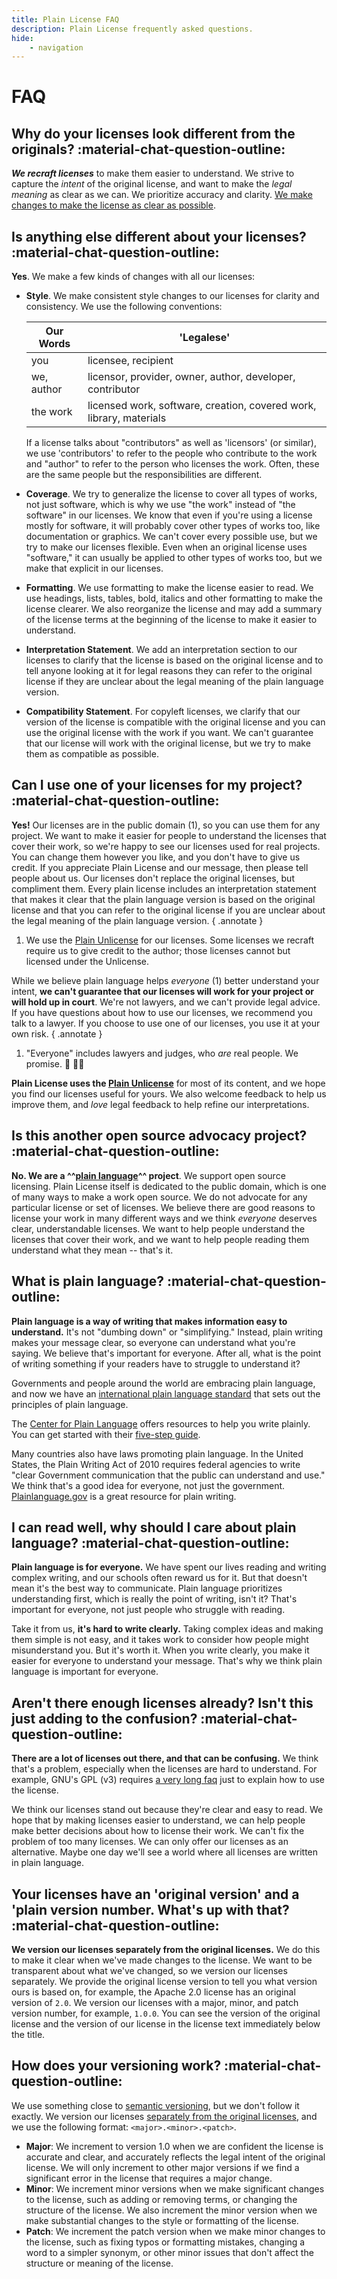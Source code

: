 ```yaml
---
title: Plain License FAQ
description: Plain License frequently asked questions.
hide:
    - navigation
---
```


# FAQ

## Why do your licenses look different from the originals?  :material-chat-question-outline:

***We recraft licenses*** to make them easier to understand. We strive to capture the *intent* of the original license, and want to make the *legal meaning* as clear as we can. We prioritize accuracy and clarity. [We make changes to make the license as clear as possible][what we change].

## Is anything else different about your licenses?  :material-chat-question-outline:

**Yes**. We make a few kinds of changes with all our licenses:

-   **Style**. We make consistent style changes to our licenses for clarity and consistency. We use the following conventions:

    | Our Words | 'Legalese' |
    |-----------|-------------|
    | you        | licensee, recipient |
    | we, author   | licensor, provider, owner, author, developer, contributor |
    | the work  | licensed work, software, creation, covered work, library, materials |

    If a license talks about "contributors" as well as 'licensors' (or similar), we use 'contributors' to refer to the people who contribute to the work and "author" to refer to the person who licenses the work. Often, these are the same people but the responsibilities are different.

-   **Coverage**. We try to generalize the license to cover all types of works, not just software, which is why we use "the work" instead of "the software" in our licenses. We know that even if you're using a license mostly for software, it will probably cover other types of works too, like documentation or graphics. We can't cover every possible use, but we try to make our licenses flexible. Even when an original license uses "software," it can usually be applied to other types of works too, but we make that explicit in our licenses.
-   **Formatting**. We use formatting to make the license easier to read. We use headings, lists, tables, bold, italics and other formatting to make the license clearer. We also reorganize the license and may add a summary of the license terms at the beginning of the license to make it easier to understand.
-   **Interpretation Statement**. We add an interpretation section to our licenses to clarify that the license is based on the original license and to tell anyone looking at it for legal reasons they can refer to the original license if they are unclear about the legal meaning of the plain language version.
-   **Compatibility Statement**. For copyleft licenses, we clarify that our version of the license is compatible with the original license and you can use the original license with the work if you want. We can't guarantee that our license will work with the original license, but we try to make them as compatible as possible.

## Can I use one of your licenses for my project?  :material-chat-question-outline:

**Yes!** Our licenses are in the public domain (1), so you can use them for any project. We want to make it easier for people to understand the licenses that cover their work, so we're happy to see our licenses used for real projects. You can change them however you like, and you don't have to give us credit. If you appreciate Plain License and our message, then please tell people about us. Our licenses don't replace the original licenses, but compliment them. Every plain license includes an interpretation statement that makes it clear that the plain language version is based on the original license and that you can refer to the original license if you are unclear about the legal meaning of the plain language version.
{ .annotate }

1. We use the [Plain Unlicense][plain unlicense] for our licenses. Some licenses we recraft require us to give credit to the author; those licenses cannot but licensed under the Unlicense.

While we believe plain language helps *everyone* (1) better understand your intent, **we can't guarantee that our licenses will work for your project or will hold up in court**. We're not lawyers, and we can't provide legal advice. If you have questions about how to use our licenses, we recommend you talk to a lawyer. If you choose to use one of our licenses, you use it at your own risk.
{ .annotate }

1. "Everyone" includes lawyers and judges, who *are* real people. We promise. :briefcase: :woman_judge:

**Plain License uses the [Plain Unlicense][plain unlicense]** for most of its content, and we hope you find our licenses useful for yours. We also welcome feedback to help us improve them, and *love* legal feedback to help refine our interpretations.

## Is this another open source advocacy project?  :material-chat-question-outline:

**No. We are a ^^[plain language][plain language]^^ project**. We support open source licensing. Plain License itself is dedicated to the public domain, which is one of many ways to make a work open source. We do not advocate for any particular license or set of licenses. We believe there are good reasons to license your work in many different ways and we think *everyone* deserves clear, understandable licenses. We want to help people understand the licenses that cover their work, and we want to help people reading them understand what they mean -- that's it.

## What is plain language?  :material-chat-question-outline:

**Plain language is a way of writing that makes information easy to understand.** It's not "dumbing down" or "simplifying." Instead, plain writing makes your message clear, so everyone can understand what you're saying. We believe that's important for everyone. After all, what is the point of writing something if your readers have to struggle to understand it?

Governments and people around the world are embracing plain language, and now we have an [international plain language standard][plain language standard] that sets out the principles of plain language.

The [Center for Plain Language][center for plain language] offers resources to help you write plainly. You can get started with their [five-step guide][five-step guide].

Many countries also have laws promoting plain language. In the United States, the Plain Writing Act of 2010 requires federal agencies to write "clear Government communication that the public can understand and use." We think that's a good idea for everyone, not just the government. [Plainlanguage.gov][plainlanguage.gov] is a great resource for plain writing.

## I can read well, why should I care about plain language?  :material-chat-question-outline:

**Plain language is for everyone.** We have spent our lives reading and writing complex writing, and our schools often reward us for it. But that doesn't mean it's the best way to communicate. Plain language prioritizes understanding first, which is really the point of writing, isn't it? That's important for everyone, not just people who struggle with reading.

Take it from us, **it's hard to write clearly.** Taking complex ideas and making them simple is not easy, and it takes work to consider how people might misunderstand you. But it's worth it. When you write clearly, you make it easier for everyone to understand your message. That's why we think plain language is important for everyone.

## Aren't there enough licenses already? Isn't this just adding to the confusion?  :material-chat-question-outline:

**There are a lot of licenses out there, and that can be confusing.** We think that's a problem, especially when the licenses are hard to understand. For example, GNU's GPL (v3) requires [a very long faq][gpl-faq] just to explain how to use the license.

We think our licenses stand out because they're clear and easy to read. We hope that by making licenses easier to understand, we can help people make better decisions about how to license their work. We can't fix the problem of too many licenses. We can only offer our licenses as an alternative. Maybe one day we'll see a world where all licenses are written in plain language.

## Your licenses have an 'original version' and a 'plain version number. What's up with that? :material-chat-question-outline:

**We version our licenses separately from the original licenses.** We do this to make it clear when we've made changes to the license. We want to be transparent about what we've changed, so we version our licenses separately. We provide the original license version to tell you what version ours is based on, for example, the Apache 2.0 license has an original version of `2.0`.  We version our licenses with a major, minor, and patch version number, for example, `1.0.0`. You can see the version of the original license and the version of our license in the license text immediately below the title.

## How does your versioning work?  :material-chat-question-outline:

We use something close to [semantic versioning][semantic versioning], but we don't follow it exactly. We version our licenses [separately from the original licenses][how we version], and we use the following format: `<major>.<minor>.<patch>`.

- **Major**: We increment to version 1.0 when we are confident the license is accurate and clear, and accurately reflects the legal intent of the original license. We will only increment to other major versions if we find a significant error in the license that requires a major change.
- **Minor**: We increment minor versions when we make significant changes to the license, such as adding or removing terms, or changing the structure of the license. We also increment the minor version when we make substantial changes to the style or formatting of the license.
- **Patch**: We increment the patch version when we make minor changes to the license, such as fixing typos or formatting mistakes, changing a word to a simpler synonym, or other minor issues that don't affect the structure or meaning of the license.

[center for plain language]: https://centerforplainlanguage.org/ "Center for Plain Language"
[five-step guide]: https://centerforplainlanguage.org/learning-training/five-steps-plain-language/ "Center for Plain Language five-step guide"
[gpl-faq]: https://www.gnu.org/licenses/gpl-faq.html "GPL FAQ"
[plain unlicense]: ../licenses/public-domain/unlicense/index.md "Plain Unlicense"
[plain language]: #what-is-plain-language "What is plain language?"
[plain language standard]: https://www.iso.org/standard/71632.html "ISO standard for plain language"
[plainlanguage.gov]: https://www.plainlanguage.gov/ "Plainlanguage.gov"
[semantic versioning]: https://semver.org/ "Semantic Versioning"
[how we version]: #how-does-your-versioning-work "how we version our licenses"
[what we change]: #is-anything-else-different-about-your-licenses "how we change the licenses"
